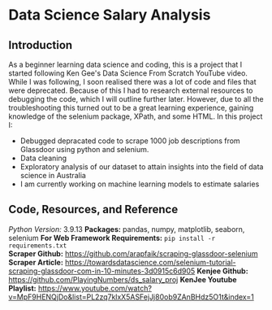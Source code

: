 # Data Science Salary Analysis

## Introduction
As a beginner learning data science and coding, this is a project that I started following Ken Gee's Data Science From Scratch YouTube video. While I was following, I soon realised there was a lot of code and files that were deprecated. Because of this I had to research external resources to debugging the code, which I will outline further later. However, due to all the troubleshooting this turned out to be a great learning experience, gaining knowledge of the selenium package, XPath, and some HTML.
In this project I:
* Debugged depracated code to scrape 1000 job descriptions from Glassdoor using python and selenium.
* Data cleaning
* Exploratory analysis of our dataset to attain insights into the field of data science in Australia
* I am currently working on machine learning models to estimate salaries

## Code, Resources, and Reference

_Python Version:_   3.9.13
**Packages:**   pandas, numpy, matplotlib, seaborn, selenium
**For Web Framework Requirements:**   ```pip install -r requirements.txt```  
**Scraper Github:**  https://github.com/arapfaik/scraping-glassdoor-selenium  
**Scraper Article:**   https://towardsdatascience.com/selenium-tutorial-scraping-glassdoor-com-in-10-minutes-3d0915c6d905
**Kenjee Github:**   https://github.com/PlayingNumbers/ds_salary_proj
**KenJee Youtube Playlist:**  https://www.youtube.com/watch?v=MpF9HENQjDo&list=PL2zq7klxX5ASFejJj80ob9ZAnBHdz5O1t&index=1
